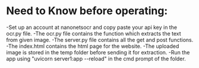 # Need to Know before operating:
-Set up an account at nanonetsocr and copy paste your api key in the ocr.py file.
-The ocr.py file contains the function which extracts the text from given image.
-The server.py file contains all the get and post functions.
-The index.html contains the html page for the website.
-The uploaded image is stored in the temp folder before sending it for extraction.
-Run the app using "uvicorn server1:app --reload" in the cmd prompt of the folder.
